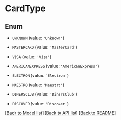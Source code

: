 # CardType


## Enum

* `UNKNOWN` (value: `'Unknown'`)

* `MASTERCARD` (value: `'MasterCard'`)

* `VISA` (value: `'Visa'`)

* `AMERICANEXPRESS` (value: `'AmericanExpress'`)

* `ELECTRON` (value: `'Electron'`)

* `MAESTRO` (value: `'Maestro'`)

* `DINERSCLUB` (value: `'DinersClub'`)

* `DISCOVER` (value: `'Discover'`)

[[Back to Model list]](../README.md#documentation-for-models) [[Back to API list]](../README.md#documentation-for-api-endpoints) [[Back to README]](../README.md)


